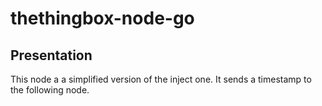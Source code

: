 # thethingbox-node-go

## Presentation

This node a a simplified version of the inject one. It sends a timestamp to the following node.
